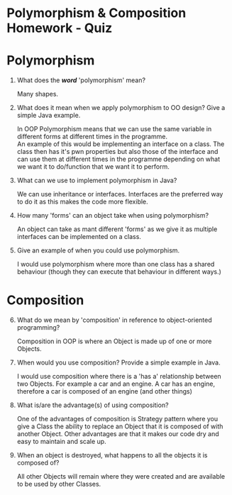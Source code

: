 # Polymorphism & Composition Homework - Quiz

# Polymorphism

1. What does the ___word___ 'polymorphism' mean?

    Many shapes.

2. What does it mean when we apply polymorphism to OO design? Give a simple Java example.

    In OOP Polymorphism means that we can use the same variable in different forms at different times in the programme.  
    An example of this would be implementing an interface on a class.  The class then has it's pwn properties but also those
    of the interface and can use them at different times in the programme depending on what we want it to do/function that we
    want it to perform.

3. What can we use to implement polymorphism in Java?

    We can use inheritance or interfaces.  Interfaces are the preferred way to do it as this makes the code more flexible.

4. How many 'forms' can an object take when using polymorphism?

    An object can take as mant different 'forms' as we give it as multiple interfaces can be implemented on a class.

5. Give an example of when you could use polymorphism.

    I would use polymorphism where more than one class has a shared behaviour (though they can execute that behaviour in different ways.)



# Composition

6. What do we mean by 'composition' in reference to object-oriented programming?

    Composition in OOP is where an Object is made up of one or more Objects.    

7. When would you use composition? Provide a simple example in Java.

    I would use composition where there is a 'has a' relationship between two Objects.
    For example a car and an engine.  A car has an engine, therefore a car is composed of
    an engine (and other things) 

8. What is/are the advantage(s) of using composition?

    One of the advantages of composition is Strategy pattern where you give a Class the ability
    to replace an Object that it is composed of with another Object.
    Other advantages are that it makes our code dry and easy to maintain and scale up.

9. When an object is destroyed, what happens to all the objects it is composed of?

    All other Objects will remain where they were created and are available to be used by other Classes.